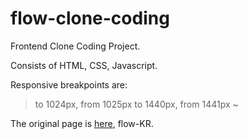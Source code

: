 # flow-clone-coding

Frontend Clone Coding Project.

Consists of HTML, CSS, Javascript.

Responsive breakpoints are:
> to 1024px, from 1025px to 1440px, from 1441px ~

The original page is [here](https://flow.team/kr/index, "flow KR"), flow-KR.
